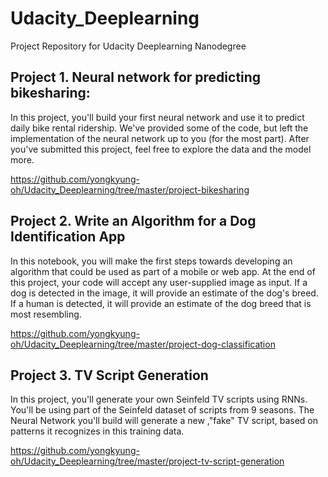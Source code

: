 # Udacity_Deeplearning
Project Repository for Udacity Deeplearning Nanodegree

## Project 1. Neural network for predicting bikesharing: 
In this project, you'll build your first neural network and use it to predict daily bike rental ridership. We've provided some of the code, but left the implementation of the neural network up to you (for the most part). After you've submitted this project, feel free to explore the data and the model more.

https://github.com/yongkyung-oh/Udacity_Deeplearning/tree/master/project-bikesharing

## Project 2. Write an Algorithm for a Dog Identification App
In this notebook, you will make the first steps towards developing an algorithm that could be used as part of a mobile or web app. At the end of this project, your code will accept any user-supplied image as input. If a dog is detected in the image, it will provide an estimate of the dog's breed. If a human is detected, it will provide an estimate of the dog breed that is most resembling.

https://github.com/yongkyung-oh/Udacity_Deeplearning/tree/master/project-dog-classification

## Project 3. TV Script Generation
In this project, you'll generate your own Seinfeld TV scripts using RNNs. You'll be using part of the Seinfeld dataset of scripts from 9 seasons. The Neural Network you'll build will generate a new ,"fake" TV script, based on patterns it recognizes in this training data.

https://github.com/yongkyung-oh/Udacity_Deeplearning/tree/master/project-tv-script-generation

